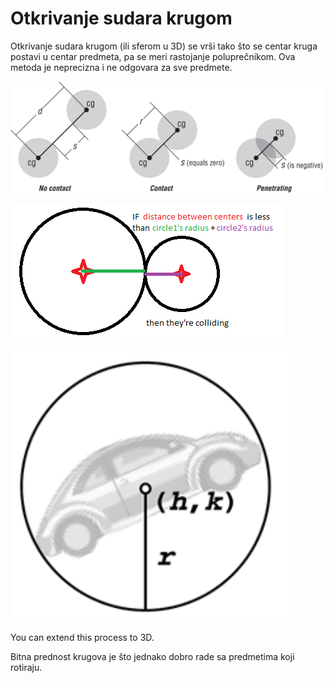 # Otkrivanje sudara krugom

Otkrivanje sudara krugom (ili sferom u 3D) se vrši tako što se centar kruga postavi u centar predmeta, pa se meri rastojanje poluprečnikom. Ova metoda je neprecizna i ne odgovara za sve predmete.

![kolizija-kruznica](slike/kolizija-kruznica.png)

![circle_collide](slike/circle_collide.png)

![kolizija-krug](slike/kolizija-krug.png)

You can extend this process to 3D.

Bitna prednost krugova je što jednako dobro rade sa predmetima koji rotiraju.
